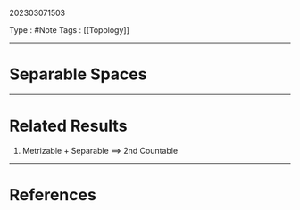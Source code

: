 202303071503

Type : #Note
Tags : [[Topology]]

---
# Separable Spaces

---
# Related Results
1) Metrizable + Separable $\implies$ 2nd Countable

---
# References
